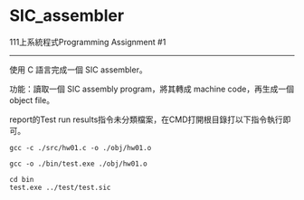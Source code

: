 # SIC_assembler

111上系統程式Programming Assignment #1

---

使用 C 語言完成一個 SIC assembler。

功能：讀取一個 SIC assembly program，將其轉成 machine code，再生成一個object file。

report的Test run results指令未分類檔案，在CMD打開根目錄打以下指令執行即可。

```
gcc -c ./src/hw01.c -o ./obj/hw01.o

gcc -o ./bin/test.exe ./obj/hw01.o

cd bin
test.exe ../test/test.sic
```
